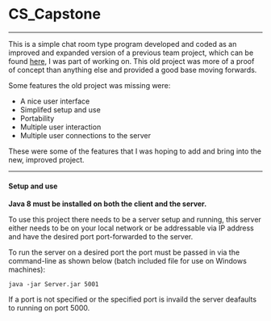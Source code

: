 # CS_Capstone
----------------------------
This is a simple chat room type program developed and coded as an improved and expanded version of a previous team project, which can be found [here](https://github.com/canevaa/CapstoneProject), I was part of working on. This old project was more of a proof of concept than anything else and provided a good base moving forwards.

Some features the old project was missing were:
* A nice user interface
* Simplifed setup and use
* Portability
* Multiple user interaction
* Multiple user connections to the server

These were some of the features that I was hoping to add and bring into the new, improved project.

------
#### Setup and use
**Java 8 must be installed on both the client and the server.**

To use this project there needs to be a server setup and running, this server either needs to be on your local network or be addressable via IP address and have the desired port port-forwarded to the server.

To run the server on a desired port the port must be passed in via the command-line as shown below (batch included file for use on Windows machines):
```batch
java -jar Server.jar 5001
```
If a port is not specified or the specified port is invaild the server deafaults to running on port 5000.
